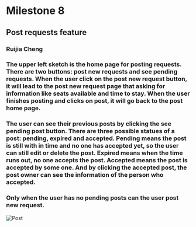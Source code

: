 # Milestone 8 
## Post requests feature
### Ruijia Cheng 
### The upper left sketch is the home page for posting requests. There are two buttons: post new requests and see pending requests. When the user click on the post new request button, it will lead to the post new request page that asking for information like seats available and time to stay. When the user finishes posting and clicks on post, it will go back to the post home page.
### The user can see their previous posts by clicking the see pending post button. There are three possible statues of a post: pending, expired and accepted. Pending means the post is still with in time and no one has accepted yet, so the user can still edit or delete the  post. Expired means when the time runs out, no one accepts the post. Accepted means the post is accepted by some one. And by clicking the accepted post, the post owner can see the information of the person who accepted. 
### Only when the user has no pending posts can the user post new request.
![Post](https://github.com/dingqixin/chicas/blob/ReginaChangzhou-patch-2/img/1745476317.jpg)
